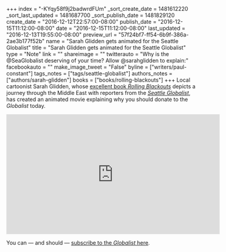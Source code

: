 +++
index = "-KYqy58f9j2badwrdFUm"
_sort_create_date = 1481612220
_sort_last_updated = 1481687700
_sort_publish_date = 1481829120
create_date = "2016-12-12T22:57:00-08:00"
publish_date = "2016-12-15T11:12:00-08:00"
date = "2016-12-15T11:12:00-08:00"
last_updated = "2016-12-13T19:55:00-08:00"
preview_url = "57f24bf7-ff54-6b9f-386a-2ae3b177f52b"
name = "Sarah Glidden gets animated for the Seattle Globalist"
title = "Sarah Glidden gets animated for the Seattle Globalist"
type = "Note"
link = ""
shareimage = ""
twitterauto = "Why is the @SeaGlobalist deserving of your time? Allow @sarahglidden to explain:"
facebookauto = ""
make_image_tweet = "False"
byline = ["writers/paul-constant"]
tags_notes = ["tags/seattle-globalist"]
authors_notes = ["authors/sarah-glidden"]
books = ["books/rolling-blackouts"]
+++
Local cartoonist Sarah Glidden, whose [excellent book *Rolling Blackouts*](http://www.seattlereviewofbooks.com/reviews/the-embedded-cartoonist/) depicts a journey through the Middle East with reporters from the [*Seattle Globalist*](http://www.seattleglobalist.com/), has created an animated movie explaining why you should donate to the *Globalist* today.

<iframe width="560" height="315" src="https://www.youtube.com/embed/jaj5AQEa5dU?rel=0" frameborder="0" allowfullscreen></iframe>

You can — and should — [subscribe to the *Globalist* here](https://secure.lglforms.com/form_engine/s/ClaPLYUZsXJNOyw6B7BqTA).